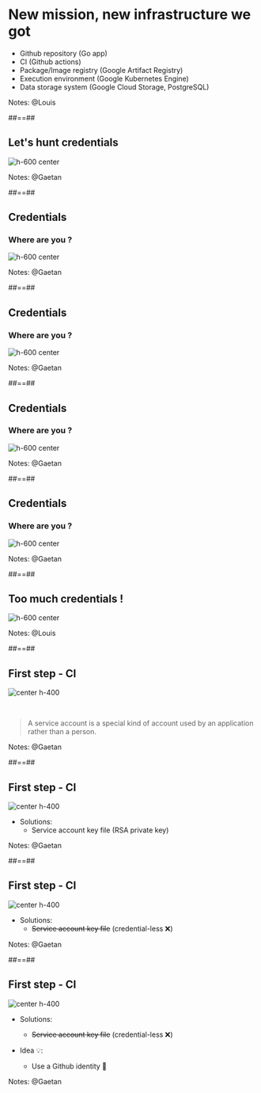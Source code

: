 <!-- .slide -->
# New mission, new infrastructure we got

* Github repository (Go app) 
* CI (Github actions)
* Package/Image registry (Google Artifact Registry)
* Execution environment (Google Kubernetes Engine)
* Data storage system (Google Cloud Storage, PostgreSQL)
<!-- .element: class="list-fragment" -->

Notes: @Louis

##==##
<!-- .slide: -->

## Let's hunt credentials

![ h-600 center](./assets/images/hunt.gif)

Notes: @Gaetan

##==## 
## Credentials
### Where are you ?
<!-- .slide: -->

![ h-600 center](./assets/images/global.png)

Notes: @Gaetan

##==##
## Credentials
### Where are you ?
<!-- .slide: -->

![ h-600 center](./assets/images/global_creds1.png)

Notes: @Gaetan

##==##
## Credentials
### Where are you ?
<!-- .slide: -->

![ h-600 center](./assets/images/global_creds2.png)

Notes: @Gaetan

##==##
## Credentials
### Where are you ?
<!-- .slide: -->

![ h-600 center](./assets/images/global_creds3.png)

Notes: @Gaetan

##==##
<!-- slide -->
## Too much credentials !

![ h-600 center](./assets/images/facepalm-chair.gif)

Notes: @Louis

##==##
<!-- .slide: -->
## First step - CI

![center h-400](./assets/images/ci_cred.png)

<br/>

> A service account is a special kind of account used by an application
rather than a person.

Notes: @Gaetan

##==##

<!-- .slide: -->
## First step - CI

![center h-400](./assets/images/ci_cred.png)

* Solutions: 
  * Service account key file (RSA private key)

Notes: @Gaetan

##==##
<!-- .slide: -->
## First step - CI

![center h-400](./assets/images/ci_cred.png)

* Solutions:
  * ~~Service account key file~~ (credential-less ❌)

Notes: @Gaetan

##==##
<!-- .slide: -->
## First step - CI

![center h-400](./assets/images/ci_cred.png)

* Solutions:
  * ~~Service account key file~~ (credential-less ❌)

* Idea 💡:
  * Use a Github identity 🤔
<!-- .element: class="list-fragment" -->

Notes: @Gaetan
